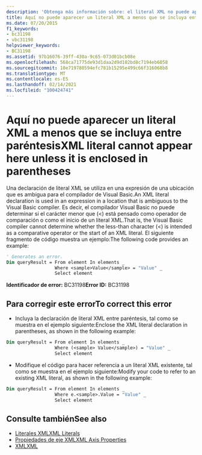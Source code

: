 ```yaml
---
description: 'Obtenga más información sobre: el literal XML no puede aparecer aquí a menos que se incluya entre paréntesis'
title: Aquí no puede aparecer un literal XML a menos que se incluya entre paréntesis
ms.date: 07/20/2015
f1_keywords:
- bc31198
- vbc31198
helpviewer_keywords:
- BC31198
ms.assetid: 97b16076-39ff-430a-9c65-073d01bcb08e
ms.openlocfilehash: 568ca71775de93d1daa2d9d102bd8c7194eb6058
ms.sourcegitcommit: 10e719780594efc781b15295e499c66f316068b8
ms.translationtype: MT
ms.contentlocale: es-ES
ms.lasthandoff: 02/14/2021
ms.locfileid: "100424741"
---
```

# <a name="xml-literal-cannot-appear-here-unless-it-is-enclosed-in-parentheses"></a><span data-ttu-id="f8ac2-103">Aquí no puede aparecer un literal XML a menos que se incluya entre paréntesis</span><span class="sxs-lookup"><span data-stu-id="f8ac2-103">XML literal cannot appear here unless it is enclosed in parentheses</span></span>

<span data-ttu-id="f8ac2-104">Una declaración de literal XML se utiliza en una expresión de una ubicación que es ambigua para el compilador de Visual Basic.</span><span class="sxs-lookup"><span data-stu-id="f8ac2-104">An XML literal declaration is used in an expression in a location that is ambiguous to the Visual Basic compiler.</span></span> <span data-ttu-id="f8ac2-105">Es decir, el compilador Visual Basic no puede determinar si el carácter menor que (<) está pensado como operador de comparación o como el inicio de un literal XML.</span><span class="sxs-lookup"><span data-stu-id="f8ac2-105">That is, the Visual Basic compiler cannot determine whether the less-than character (<) is intended as a comparative operator or the start of an XML literal.</span></span> <span data-ttu-id="f8ac2-106">El siguiente fragmento de código muestra un ejemplo:</span><span class="sxs-lookup"><span data-stu-id="f8ac2-106">The following code provides an example:</span></span>  

```vb  
' Generates an error.  
Dim queryResult = From element In elements _  
                  Where <sample>Value</sample> = "Value" _  
                  Select element  
```  
  
 <span data-ttu-id="f8ac2-107">**Identificador de error:** BC31198</span><span class="sxs-lookup"><span data-stu-id="f8ac2-107">**Error ID:** BC31198</span></span>  
  
## <a name="to-correct-this-error"></a><span data-ttu-id="f8ac2-108">Para corregir este error</span><span class="sxs-lookup"><span data-stu-id="f8ac2-108">To correct this error</span></span>  
  
- <span data-ttu-id="f8ac2-109">Incluya la declaración de literal XML entre paréntesis, tal como se muestra en el ejemplo siguiente:</span><span class="sxs-lookup"><span data-stu-id="f8ac2-109">Enclose the XML literal declaration in parentheses, as shown in the following example:</span></span>  
  
```vb  
Dim queryResult = From element In elements _  
                  Where (<sample> Value</sample>) = "Value" _  
                  Select element  
```  
  
- <span data-ttu-id="f8ac2-110">Modifique el código para hacer referencia a un literal XML existente, tal como se muestra en el ejemplo siguiente:</span><span class="sxs-lookup"><span data-stu-id="f8ac2-110">Modify your code to refer to an existing XML literal, as shown in the following example:</span></span>  
  
```vb  
Dim queryResult = From element In elements _  
                  Where e.<sample>.Value = "Value" _  
                  Select element  
```  
  
## <a name="see-also"></a><span data-ttu-id="f8ac2-111">Consulte también</span><span class="sxs-lookup"><span data-stu-id="f8ac2-111">See also</span></span>

- [<span data-ttu-id="f8ac2-112">Literales XML</span><span class="sxs-lookup"><span data-stu-id="f8ac2-112">XML Literals</span></span>](../language-reference/xml-literals/index.md)
- [<span data-ttu-id="f8ac2-113">Propiedades de eje XML</span><span class="sxs-lookup"><span data-stu-id="f8ac2-113">XML Axis Properties</span></span>](../language-reference/xml-axis/index.md)
- [<span data-ttu-id="f8ac2-114">XML</span><span class="sxs-lookup"><span data-stu-id="f8ac2-114">XML</span></span>](../programming-guide/language-features/xml/index.md)
